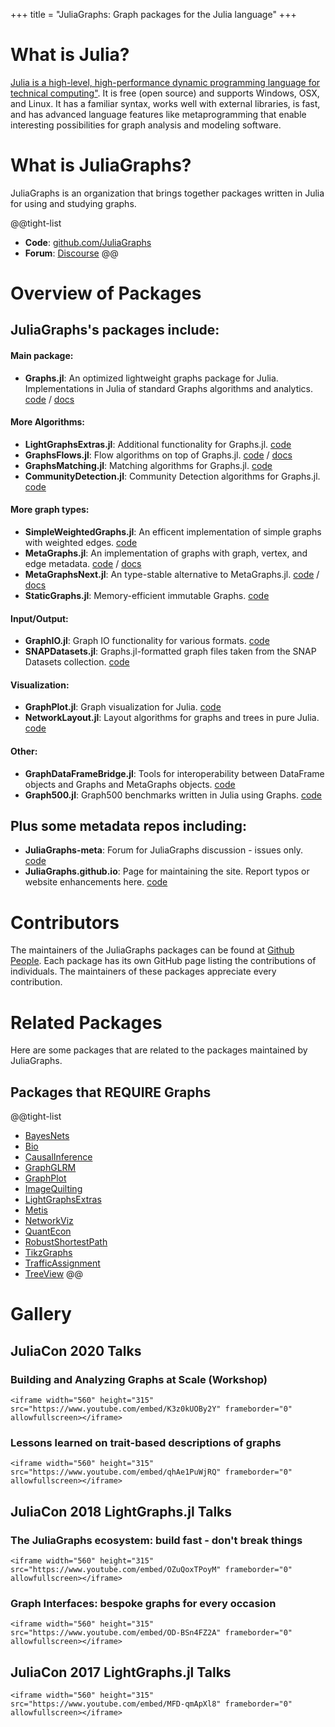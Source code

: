 +++
title = "JuliaGraphs&#58; Graph packages for the Julia language"
+++

# What is Julia?
[Julia is a high-level, high-performance dynamic programming language for technical computing"](http://julialang.org).
It is free (open source) and supports Windows, OSX, and Linux. It has a familiar
syntax, works well with external libraries, is fast, and has advanced language
features like metaprogramming that enable interesting possibilities for
graph analysis and modeling software.


# What is JuliaGraphs?
JuliaGraphs is an organization that brings together packages written in Julia
for using and studying graphs.

<!-- - **Overview**: [presentation]() and [workshop](https://www.youtube.com/watch?v=nnL7yLMVu6c) from JuliaCon 2015 -->
@@tight-list
- **Code**: [github.com/JuliaGraphs](http://github.com/JuliaGraphs)
- **Forum**: [Discourse](https://discourse.julialang.org)
@@

# Overview of Packages

## JuliaGraphs's packages include:

#### Main package:

- **Graphs.jl**: An optimized lightweight graphs package for Julia. Implementations in Julia of standard Graphs algorithms and analytics. [code](https://github.com/JuliaGraphs/Graphs.jl) / [docs](https://juliagraphs.org/Graphs.jl/dev/)

#### More Algorithms:

- **LightGraphsExtras.jl**: Additional functionality for Graphs.jl. [code](https://github.com/JuliaGraphs/LightGraphsExtras.jl)
- **GraphsFlows.jl**: Flow algorithms on top of Graphs.jl. [code](https://github.com/JuliaGraphs/GraphsFlows.jl) / [docs](https://juliagraphs.org/GraphsFlows.jl/dev/)
- **GraphsMatching.jl**: Matching algorithms for Graphs.jl. [code](https://github.com/JuliaGraphs/GraphsMatching.jl)
- **CommunityDetection.jl**: Community Detection algorithms for Graphs.jl. [code](https://github.com/JuliaGraphs/CommunityDetection.jl)

#### More graph types:

- **SimpleWeightedGraphs.jl**: An efficent implementation of simple graphs with weighted edges. [code](https://github.com/JuliaGraphs/SimpleWeightedGraphs.jl)
- **MetaGraphs.jl**: An implementation of graphs with graph, vertex, and edge metadata. [code](https://github.com/JuliaGraphs/MetaGraphs.jl) / [docs](https://juliagraphs.org/MetaGraphs.jl/dev/)
- **MetaGraphsNext.jl**: An type-stable alternative to MetaGraphs.jl. [code](https://github.com/JuliaGraphs/MetaGraphsNext.jl) / [docs](https://juliagraphs.org/MetaGraphsNext.jl/dev/)
- **StaticGraphs.jl**: Memory-efficient immutable Graphs. [code](https://github.com/JuliaGraphs/StaticGraphs.jl)

#### Input/Output:

- **GraphIO.jl**: Graph IO functionality for various formats. [code](https://github.com/JuliaGraphs/GraphIO.jl)
- **SNAPDatasets.jl**: Graphs.jl-formatted graph files taken from the SNAP Datasets collection. [code](https://github.com/JuliaGraphs/SNAPDatasets.jl)

#### Visualization:

- **GraphPlot.jl**: Graph visualization for Julia. [code](https://github.com/JuliaGraphs/GraphPlot.jl)
- **NetworkLayout.jl**: Layout algorithms for graphs and trees in pure Julia. [code](https://github.com/JuliaGraphs/NetworkLayout.jl)

#### Other:

- **GraphDataFrameBridge.jl**: Tools for interoperability between DataFrame objects and Graphs and MetaGraphs objects. [code](https://github.com/JuliaGraphs/GraphDataFrameBridge.jl)
- **Graph500.jl**:  Graph500 benchmarks written in Julia using Graphs. [code](https://github.com/JuliaGraphs/Graph500.jl)

## Plus some metadata repos including:

- **JuliaGraphs-meta**: Forum for JuliaGraphs discussion - issues only. [code](https://github.com/JuliaGraphs/JuliaGraphs-meta)
- **JuliaGraphs.github.io**: Page for maintaining the site. Report typos or website enhancements here. [code](https://github.com/JuliaGraphs/JuliaGraphs.github.io)

# Contributors

The maintainers of the JuliaGraphs packages can be found at [Github People](https://github.com/orgs/JuliaGraphs/people). Each package has its own GitHub page listing the contributions of individuals. The maintainers of these packages appreciate every contribution.

# Related Packages

Here are some packages that are related to the packages maintained by JuliaGraphs.

## Packages that REQUIRE Graphs

@@tight-list
- [BayesNets](https://github.com/sisl/BayesNets.jl)
- [Bio](https://github.com/BioJulia/Bio.jl)
- [CausalInference](https://github.com/mschauer/CausalInference.jl)
- [GraphGLRM](https://github.com/mihirparadkar/GraphGLRM.jl)
- [GraphPlot](https://github.com/JuliaGraphs/GraphPlot.jl)
- [ImageQuilting](https://github.com/juliohm/ImageQuilting.jl)
- [LightGraphsExtras](https://github.com/JuliaGraphs/LightGraphsExtras.jl)
- [Metis](https://github.com/JuliaSparse/Metis.jl)
- [NetworkViz](https://github.com/abhijithanilkumar/NetworkViz.jl)
- [QuantEcon](https://github.com/QuantEcon/QuantEcon.jl)
- [RobustShortestPath](https://github.com/chkwon/RobustShortestPath.jl)
- [TikzGraphs](https://github.com/sisl/TikzGraphs.jl)
- [TrafficAssignment](https://github.com/chkwon/TrafficAssignment.jl)
- [TreeView](https://github.com/dpsanders/TreeView.jl)
@@

# Gallery
## JuliaCon 2020 Talks

###  Building and Analyzing Graphs at Scale (Workshop)

~~~
<iframe width="560" height="315" src="https://www.youtube.com/embed/K3z0kUOBy2Y" frameborder="0" allowfullscreen></iframe>
~~~

###  Lessons learned on trait-based descriptions of graphs

~~~
<iframe width="560" height="315" src="https://www.youtube.com/embed/qhAe1PuWjRQ" frameborder="0" allowfullscreen></iframe>
~~~

## JuliaCon 2018 LightGraphs.jl Talks

### The JuliaGraphs ecosystem: build fast - don't break things

~~~
<iframe width="560" height="315" src="https://www.youtube.com/embed/OZuQoxTPoyM" frameborder="0" allowfullscreen></iframe>
~~~

### Graph Interfaces: bespoke graphs for every occasion

~~~
<iframe width="560" height="315" src="https://www.youtube.com/embed/OD-BSn4FZ2A" frameborder="0" allowfullscreen></iframe>
~~~

## JuliaCon 2017 LightGraphs.jl Talks

~~~
<iframe width="560" height="315" src="https://www.youtube.com/embed/MFD-qmApXl8" frameborder="0" allowfullscreen></iframe>
~~~
